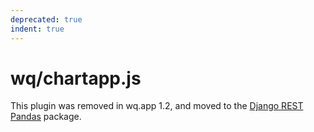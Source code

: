 ```yaml
---
deprecated: true
indent: true
---
```


wq/chartapp.js
==============

This plugin was removed in wq.app 1.2, and moved to the [Django REST Pandas] package.

[Django REST Pandas]: https://github.com/wq/django-rest-pandas
